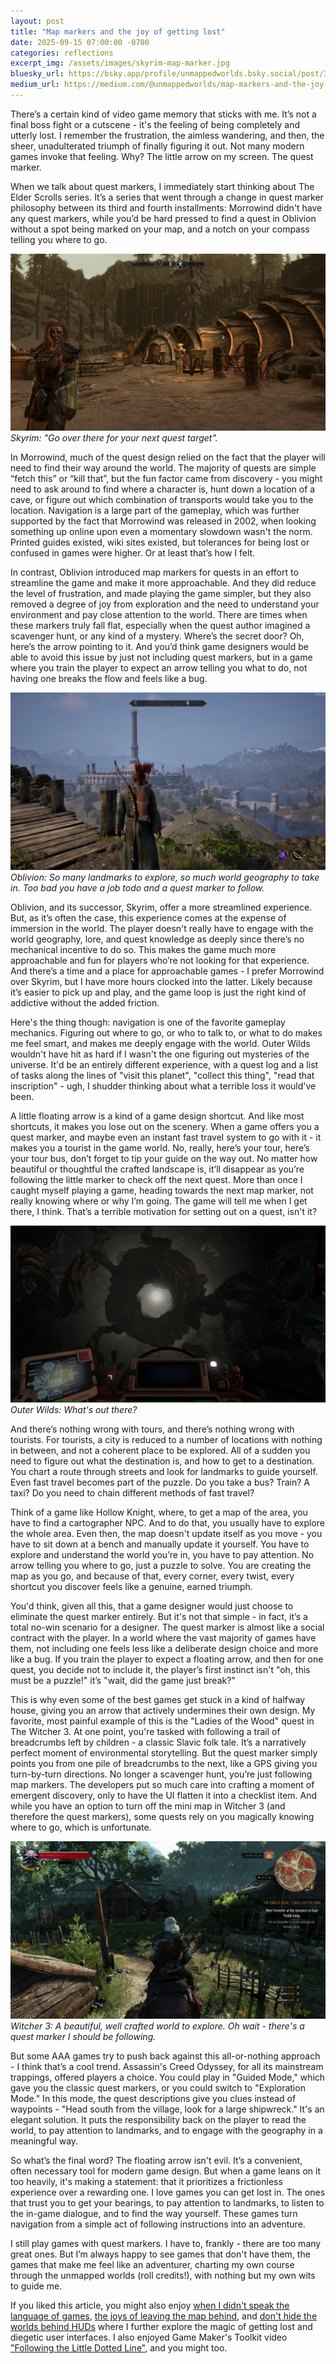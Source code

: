 ```yaml
---
layout: post
title: "Map markers and the joy of getting lost"
date: 2025-09-15 07:00:00 -0700
categories: reflections
excerpt_img: /assets/images/skyrim-map-marker.jpg
bluesky_url: https://bsky.app/profile/unmappedworlds.bsky.social/post/3lyv2qynhec2b
medium_url: https://medium.com/@unmappedworlds/map-markers-and-the-joy-of-getting-lost-8977f3e04e74
---
```


There’s a certain kind of video game memory that sticks with me. It’s not a final boss fight or a cutscene - it's the feeling of being completely and utterly lost. I remember the frustration, the aimless wandering, and then, the sheer, unadulterated triumph of finally figuring it out. Not many modern games invoke that feeling. Why? The little arrow on my screen. The quest marker.

When we talk about quest markers, I immediately start thinking about The Elder Scrolls series. It’s a series that went through a change in quest marker philosophy between its third and fourth installments: Morrowind didn't have any quest markers, while you’d be hard pressed to find a quest in Oblivion without a spot being marked on your map, and a notch on your compass telling you where to go.

![A character in Skyrim stands in a dusty environment, looking at the camera with a compass and quest marker visible.](/assets/images/skyrim-map-marker.jpg)
*Skyrim: "Go over there for your next quest target".*

In Morrowind, much of the quest design relied on the fact that the player will need to find their way around the world. The majority of quests are simple “fetch this” or “kill that”, but the fun factor came from discovery - you might need to ask around to find where a character is, hunt down a location of a cave, or figure out which combination of transports would take you to the location. Navigation is a large part of the gameplay, which was further supported by the fact that Morrowind was released in 2002, when looking something up online upon even a momentary slowdown wasn't the norm. Printed guides existed, wiki sites existed, but tolerances for being lost or confused in games were higher. Or at least that’s how I felt.

In contrast, Oblivion introduced map markers for quests in an effort to streamline the game and make it more approachable. And they did reduce the level of frustration, and made playing the game simpler, but they also removed a degree of joy from exploration and the need to understand your environment and pay close attention to the world. There are times when these markers truly fall flat, especially when the quest author imagined a scavenger hunt, or any kind of a mystery. Where’s the secret door? Oh, here’s the arrow pointing to it. And you’d think game designers would be able to avoid this issue by just not including quest markers, but in a game where you train the player to expect an arrow telling you what to do, not having one breaks the flow and feels like a bug.

![Oblivion shows a character overlooking the Imperial City, a large walled city with a central tower.](/assets/images/oblivion-imperial-city.png)
*Oblivion: So many landmarks to explore, so much world geography to take in. Too bad you have a job todo and a quest marker to follow.*

Oblivion, and its successor, Skyrim, offer a more streamlined experience. But, as it’s often the case, this experience comes at the expense of immersion in the world. The player doesn't really have to engage with the world geography, lore, and quest knowledge as deeply since there’s no mechanical incentive to do so. This makes the game much more approachable and fun for players who’re not looking for that experience. And there’s a time and a place for approachable games - I prefer Morrowind over Skyrim, but I have more hours clocked into the latter. Likely because it’s easier to pick up and play, and the game loop is just the right kind of addictive without the added friction.

Here's the thing though: navigation is one of the favorite gameplay mechanics. Figuring out where to go, or who to talk to, or what to do makes me feel smart, and makes me deeply engage with the world. Outer Wilds wouldn't have hit as hard if I wasn't the one figuring out mysteries of the universe. It'd be an entirely different experience, with a quest log and a list of tasks along the lines of "visit this planet", "collect this thing", "read that inscription" - ugh, I shudder thinking about what a terrible loss it would've been.

A little floating arrow is a kind of a game design shortcut. And like most shortcuts, it makes you lose out on the scenery. When a game offers you a quest marker, and maybe even an instant fast travel system to go with it - it makes you a tourist in the game world. No, really, here’s your tour, here’s your tour bus, don’t forget to tip your guide on the way out. No matter how beautiful or thoughtful the crafted landscape is, it’ll disappear as you’re following the little marker to check off the next quest. More than once I caught myself playing a game, heading towards the next map marker, not really knowing where or why I’m going. The game will tell me when I get there, I think. That’s a terrible motivation for setting out on a quest, isn't it?

![Outer Wilds shows a view from a spaceship cockpit, looking at a giant, swirling opening surrounded by thorny vines.](/assets/images/outer-wilds.png)
*Outer Wilds: What's out there?*

And there’s nothing wrong with tours, and there’s nothing wrong with tourists. For tourists, a city is reduced to a number of locations with nothing in between, and not a coherent place to be explored. All of a sudden you need to figure out what the destination is, and how to get to a destination. You chart a route through streets and look for landmarks to guide yourself. Even fast travel becomes part of the puzzle. Do you take a bus? Train? A taxi? Do you need to chain different methods of fast travel?

Think of a game like Hollow Knight, where, to get a map of the area, you have to find a cartographer NPC. And to do that, you usually have to explore the whole area. Even then, the map doesn't update itself as you move - you have to sit down at a bench and manually update it yourself. You have to explore and understand the world you’re in, you have to pay attention. No arrow telling you where to go, just a puzzle to solve. You are creating the map as you go, and because of that, every corner, every twist, every shortcut you discover feels like a genuine, earned triumph.

You'd think, given all this, that a game designer would just choose to eliminate the quest marker entirely. But it's not that simple - in fact, it’s a total no-win scenario for a designer. The quest marker is almost like a social contract with the player. In a world where the vast majority of games have them, not including one feels less like a deliberate design choice and more like a bug. If you train the player to expect a floating arrow, and then for one quest, you decide not to include it, the player’s first instinct isn't "oh, this must be a puzzle!" it’s "wait, did the game just break?"

This is why even some of the best games get stuck in a kind of halfway house, giving you an arrow that actively undermines their own design. My favorite, most painful example of this is the "Ladies of the Wood" quest in The Witcher 3. At one point, you're tasked with following a trail of breadcrumbs left by children - a classic Slavic folk tale. It’s a narratively perfect moment of environmental storytelling. But the quest marker simply points you from one pile of breadcrumbs to the next, like a GPS giving you turn-by-turn directions. No longer a scavenger hunt, you’re just following map markers. The developers put so much care into crafting a moment of emergent discovery, only to have the UI flatten it into a checklist item. And while you have an option to turn off the mini map in Witcher 3 (and therefore the quest markers), some quests rely on you magically knowing where to go, which is unfortunate.

![The Witcher 3 shows Geralt on horseback, looking at a quest objective and map markers on the HUD.](/assets/images/witcher-3-map-markers.jpg)
*Witcher 3: A beautiful, well crafted world to explore. Oh wait - there's a quest marker I should be following.*

But some AAA games try to push back against this all-or-nothing approach - I think that’s a cool trend. Assassin's Creed Odyssey, for all its mainstream trappings, offered players a choice. You could play in "Guided Mode," which gave you the classic quest markers, or you could switch to "Exploration Mode." In this mode, the quest descriptions give you clues instead of waypoints - "Head south from the village, look for a large shipwreck." It's an elegant solution. It puts the responsibility back on the player to read the world, to pay attention to landmarks, and to engage with the geography in a meaningful way.

So what’s the final word? The floating arrow isn't evil. It’s a convenient, often necessary tool for modern game design. But when a game leans on it too heavily, it's making a statement: that it prioritizes a frictionless experience over a rewarding one. I love games you can get lost in. The ones that trust you to get your bearings, to pay attention to landmarks, to listen to the in-game dialogue, and to find the way yourself. These games turn navigation from a simple act of following instructions into an adventure.

I still play games with quest markers. I have to, frankly - there are too many great ones. But I’m always happy to see games that don't have them, the games that make me feel like an adventurer, charting my own course through the unmapped worlds (roll credits!), with nothing but my own wits to guide me.

If you liked this article, you might also enjoy [when I didn't speak the language of games](/posts/when-i-didnt-speak-the-language-of-games/), [the joys of leaving the map behind](/posts/the-joys-of-leaving-the-map-behind/), and [don't hide the worlds behind HUDs](/posts/dont-hide-the-worlds-behind-huds/) where I further explore the magic of getting lost and diegetic user interfaces. I also enjoyed Game Maker's Toolkit video ["Following the Little Dotted Line"](https://www.youtube.com/watch?v=FzOCkXsyIqo), and you might too.
